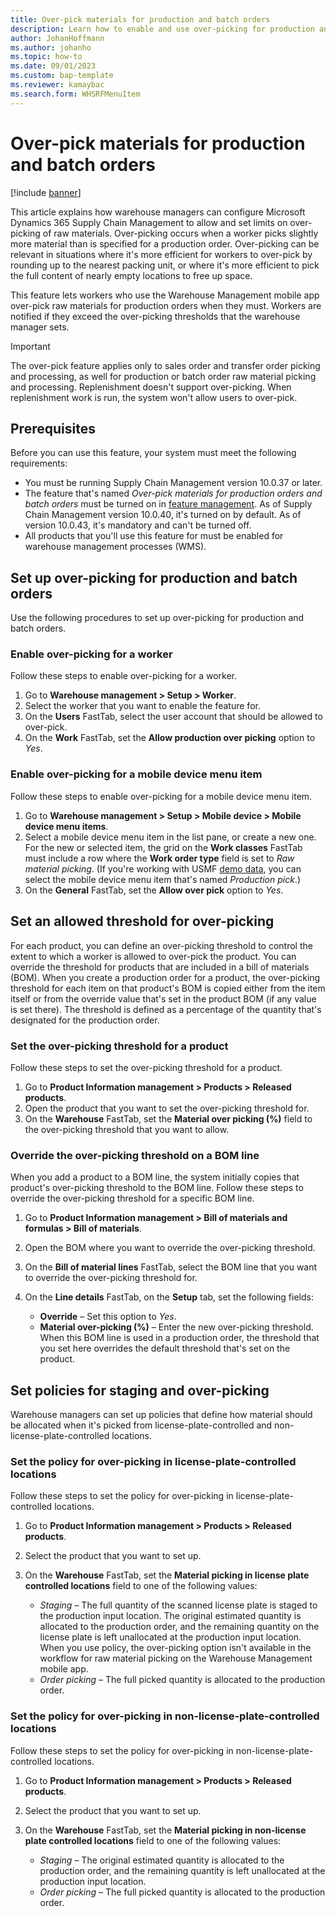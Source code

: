 ```yaml
---
title: Over-pick materials for production and batch orders
description: Learn how to enable and use over-picking for production and batch orders, including prerequisites and an outline on setting up over-picking for production.
author: JohanHoffmann
ms.author: johanho
ms.topic: how-to
ms.date: 09/01/2023
ms.custom: bap-template
ms.reviewer: kamaybac
ms.search.form: WHSRFMenuItem
---
```


# Over-pick materials for production and batch orders

[!include [banner](../includes/banner.md)]

This article explains how warehouse managers can configure Microsoft Dynamics 365 Supply Chain Management to allow and set limits on over-picking of raw materials. Over-picking occurs when a worker picks slightly more material than is specified for a production order. Over-picking can be relevant in situations where it's more efficient for workers to over-pick by rounding up to the nearest packing unit, or where it's more efficient to pick the full content of nearly empty locations to free up space.

This feature lets workers who use the Warehouse Management mobile app over-pick raw materials for production orders when they must. Workers are notified if they exceed the over-picking thresholds that the warehouse manager sets.

> [!IMPORTANT]
> The over-pick feature applies only to sales order and transfer order picking and processing, as well for production or batch order raw material picking and processing. Replenishment doesn't support over-picking. When replenishment work is run, the system won't allow users to over-pick.

## Prerequisites

Before you can use this feature, your system must meet the following requirements:

- You must be running Supply Chain Management version 10.0.37 or later.
- The feature that's named *Over-pick materials for production orders and batch orders* must be turned on in [feature management](../../fin-ops-core/fin-ops/get-started/feature-management/feature-management-overview.md). As of Supply Chain Management version 10.0.40, it's turned on by default. As of version 10.0.43, it's mandatory and can't be turned off.
- All products that you'll use this feature for must be enabled for warehouse management processes (WMS).

## Set up over-picking for production and batch orders

Use the following procedures to set up over-picking for production and batch orders.

### Enable over-picking for a worker

Follow these steps to enable over-picking for a worker.

1. Go to **Warehouse management \> Setup \> Worker**.
1. Select the worker that you want to enable the feature for.
1. On the **Users** FastTab, select the user account that should be allowed to over-pick.
1. On the **Work** FastTab, set the **Allow production over picking** option to *Yes*.

### Enable over-picking for a mobile device menu item

Follow these steps to enable over-picking for a mobile device menu item.

1. Go to **Warehouse management \> Setup \> Mobile device \> Mobile device menu items**.
1. Select a mobile device menu item in the list pane, or create a new one. For the new or selected item, the grid on the **Work classes** FastTab must include a row where the **Work order type** field is set to *Raw material picking*. (If you're working with USMF [demo data](../../fin-ops-core/fin-ops/get-started/demo-data.md), you can select the mobile device menu item that's named *Production pick*.)
1. On the **General** FastTab, set the **Allow over pick** option to *Yes*.

## Set an allowed threshold for over-picking

For each product, you can define an over-picking threshold to control the extent to which a worker is allowed to over-pick the product. You can override the threshold for products that are included in a bill of materials (BOM). When you create a production order for a product, the over-picking threshold for each item on that product's BOM is copied either from the item itself or from the override value that's set in the product BOM (if any value is set there). The threshold is defined as a percentage of the quantity that's designated for the production order.

### Set the over-picking threshold for a product

Follow these steps to set the over-picking threshold for a product.

1. Go to **Product Information management \> Products \> Released products**.
1. Open the product that you want to set the over-picking threshold for.
1. On the **Warehouse** FastTab, set the **Material over picking (%)** field to the over-picking threshold that you want to allow.

### Override the over-picking threshold on a BOM line

When you add a product to a BOM line, the system initially copies that product's over-picking threshold to the BOM line. Follow these steps to override the over-picking threshold for a specific BOM line.

1. Go to **Product Information management \> Bill of materials and formulas \> Bill of materials**.
1. Open the BOM where you want to override the over-picking threshold.
1. On the **Bill of material lines** FastTab, select the BOM line that you want to override the over-picking threshold for.
1. On the **Line details** FastTab, on the **Setup** tab, set the following fields:

    - **Override** – Set this option to *Yes*.
    - **Material over-picking (%)** – Enter the new over-picking threshold. When this BOM line is used in a production order, the threshold that you set here overrides the default threshold that's set on the product.

## Set policies for staging and over-picking

Warehouse managers can set up policies that define how material should be allocated when it's picked from license-plate-controlled and non-license-plate-controlled locations.

### Set the policy for over-picking in license-plate-controlled locations

Follow these steps to set the policy for over-picking in license-plate-controlled locations.

1. Go to **Product Information management \> Products \> Released products**.
1. Select the product that you want to set up.
1. On the **Warehouse** FastTab, set the **Material picking in license plate controlled locations** field to one of the following values:

    - *Staging* – The full quantity of the scanned license plate is staged to the production input location. The original estimated quantity is allocated to the production order, and the remaining quantity on the license plate is left unallocated at the production input location. When you use policy, the over-picking option isn't available in the workflow for raw material picking on the Warehouse Management mobile app.
    - *Order picking* – The full picked quantity is allocated to the production order.

### Set the policy for over-picking in non-license-plate-controlled locations

Follow these steps to set the policy for over-picking in non-license-plate-controlled locations.

1. Go to **Product Information management \> Products \> Released products**.
1. Select the product that you want to set up.
1. On the **Warehouse** FastTab, set the **Material picking in non-license plate controlled locations** field to one of the following values:

    - *Staging* – The original estimated quantity is allocated to the production order, and the remaining quantity is left unallocated at the production input location.
    - *Order picking* – The full picked quantity is allocated to the production order.
